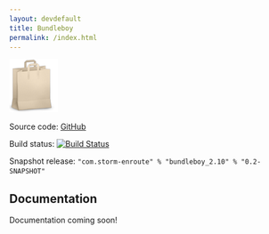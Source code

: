 ```yaml
---
layout: devdefault
title: Bundleboy
permalink: /index.html
---
```



![Bundleboy](/resources/images/bundleboy-96.png)

Source code: [GitHub](https://github.com/storm-enroute/bundleboy)

Build status: [![Build Status](https://ci.storm-enroute.com:8080/buildStatus/icon?job=public-bundleboy)](https://ci.storm-enroute.com:8080/job/public-bundleboy/)

Snapshot release: `"com.storm-enroute" % "bundleboy_2.10" % "0.2-SNAPSHOT"`

## Documentation

Documentation coming soon!